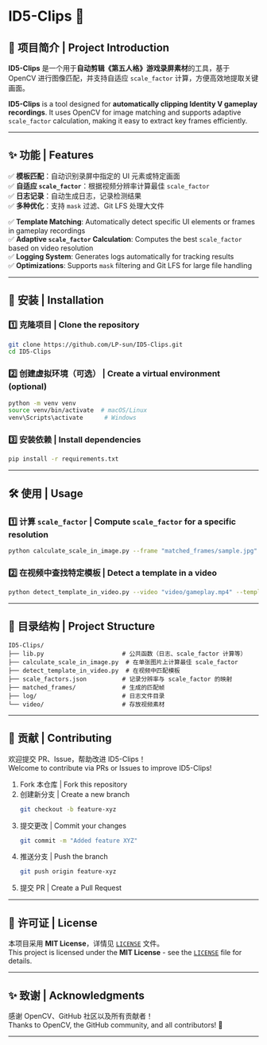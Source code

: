 # ID5-Clips 🎥

## 📖 项目简介 | Project Introduction
**ID5-Clips** 是一个用于**自动剪辑《第五人格》游戏录屏素材**的工具，基于 OpenCV 进行图像匹配，并支持自适应 `scale_factor` 计算，方便高效地提取关键画面。

**ID5-Clips** is a tool designed for **automatically clipping Identity V gameplay recordings**. It uses OpenCV for image matching and supports adaptive `scale_factor` calculation, making it easy to extract key frames efficiently.

---

## ✨ 功能 | Features
✅ **模板匹配**：自动识别录屏中指定的 UI 元素或特定画面  
✅ **自适应 `scale_factor`**：根据视频分辨率计算最佳 `scale_factor`  
✅ **日志记录**：自动生成日志，记录检测结果  
✅ **多种优化**：支持 `mask` 过滤、Git LFS 处理大文件  

✅ **Template Matching**: Automatically detect specific UI elements or frames in gameplay recordings  
✅ **Adaptive `scale_factor` Calculation**: Computes the best `scale_factor` based on video resolution  
✅ **Logging System**: Generates logs automatically for tracking results  
✅ **Optimizations**: Supports `mask` filtering and Git LFS for large file handling  

---

## 🚀 安装 | Installation
### **1️⃣ 克隆项目 | Clone the repository**
```sh
git clone https://github.com/LP-sun/ID5-Clips.git
cd ID5-Clips
```

### **2️⃣ 创建虚拟环境（可选） | Create a virtual environment (optional)**
```sh
python -m venv venv
source venv/bin/activate  # macOS/Linux
venv\Scripts\activate      # Windows
```

### **3️⃣ 安装依赖 | Install dependencies**
```sh
pip install -r requirements.txt
```

---

## 🛠 使用 | Usage
### **1️⃣ 计算 `scale_factor` | Compute `scale_factor` for a specific resolution**
```sh
python calculate_scale_in_image.py --frame "matched_frames/sample.jpg" --template "template.png"
```

### **2️⃣ 在视频中查找特定模板 | Detect a template in a video**
```sh
python detect_template_in_video.py --video "video/gameplay.mp4" --template "template.png"
```

---

## 📝 目录结构 | Project Structure
```
ID5-Clips/
├── lib.py                      # 公共函数（日志、scale_factor 计算等）
├── calculate_scale_in_image.py  # 在单张图片上计算最佳 scale_factor
├── detect_template_in_video.py  # 在视频中匹配模板
├── scale_factors.json          # 记录分辨率与 scale_factor 的映射
├── matched_frames/             # 生成的匹配帧
├── log/                        # 日志文件目录
└── video/                      # 存放视频素材
```

---

## 🤝 贡献 | Contributing
欢迎提交 PR、Issue，帮助改进 ID5-Clips！  
Welcome to contribute via PRs or Issues to improve ID5-Clips!

1. Fork 本仓库 | Fork this repository  
2. 创建新分支 | Create a new branch  
   ```sh
   git checkout -b feature-xyz
   ```
3. 提交更改 | Commit your changes  
   ```sh
   git commit -m "Added feature XYZ"
   ```
4. 推送分支 | Push the branch  
   ```sh
   git push origin feature-xyz
   ```
5. 提交 PR | Create a Pull Request  

---

## 📜 许可证 | License
本项目采用 **MIT License**，详情见 [`LICENSE`](LICENSE) 文件。  
This project is licensed under the **MIT License** - see the [`LICENSE`](LICENSE) file for details.

---

## ✨ 致谢 | Acknowledgments
感谢 OpenCV、GitHub 社区以及所有贡献者！  
Thanks to OpenCV, the GitHub community, and all contributors! 🎉

---
